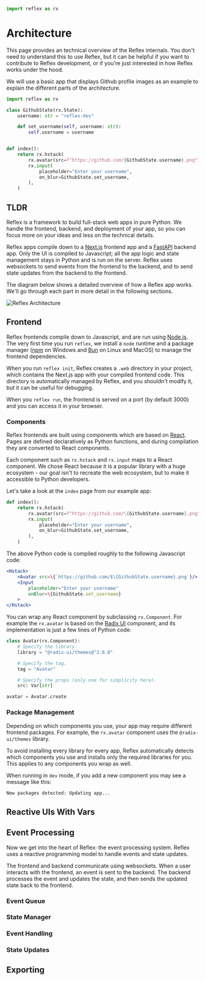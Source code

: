 ```python exec
import reflex as rx
```

# Architecture

This page provides an technical overview of the Reflex internals. You don't need to understand this to use Reflex, but it can be helpful if you want to contribute to Reflex development, or if you're just interested in how Reflex works under the hood.

We will use a basic app that displays Github profile images as an example to explain the different parts of the architecture.

```python demo exec
import reflex as rx

class GithubState(rx.State):
    username: str = "reflex-dev"

    def set_username(self, username: str):
        self.username = username


def index():
    return rx.hstack(
        rx.avatar(src=f"https://github.com/{GithubState.username}.png"),
        rx.input(
            placeholder="Enter your username",
            on_blur=GithubState.set_username,
        ),
    )
```

## TLDR

Reflex is a framework to build full-stack web apps in pure Python.
We handle the frontend, backend, and deployment of your app, so you can focus more on your ideas and less on the technical details.

Reflex apps compile down to a [Next.js](https://github.com/vercel/next.js) frontend app and a [FastAPI](https://github.com/tiangolo/fastapi) backend app. Only the UI is compiled to Javascript; all the app logic and state management stays in Python and is run on the server. Reflex uses websockets to send events from the frontend to the backend, and to send state updates from the backend to the frontend.

The diagram below shows a detailed overview of how a Reflex app works.
We'll go through each part in more detail in the following sections.

![Reflex Architecture](/architecture.png)

## Frontend

Reflex frontends compile down to Javascript, and are run using [Node.js](https://nodejs.org/en).
The very first time you run `reflex`, we install a `node` runtime and a package manager ([npm](https://www.npmjs.com) on Windows and [Bun](https://bun.sh) on Linux and MacOS) to manage the frontend dependencies. 

When you run `reflex init`, Reflex creates a `.web` directory in your project, which contains the Next.js app with your compiled frontend code. This directory is automatically managed by Reflex, and you shouldn't modify it, but it can be useful for debugging.

When you `reflex run`, the frontend is served on a port (by default 3000) and you can access it in your browser.

### Components

Reflex frontends are built using components which are based on [React](https://react.dev). Pages are defined declaratively as Python functions, and during compilation they are converted to React components.

Each component such as `rx.hstack` and `rx.input` maps to a React component. 
We chose React because it is a popular library with a huge ecosystem - our goal isn't to recreate the web ecosystem, but to make it accessible to Python developers.

Let's take a look at the `index` page from our example app:

```python
def index():
    return rx.hstack(
        rx.avatar(src=f"https://github.com/\{GithubState.username}.png"),
        rx.input(
            placeholder="Enter your username",
            on_blur=GithubState.set_username,
        ),
    )
```

The above Python code is compiled roughly to the following Javascript code:

```jsx
<Hstack>
    <Avatar src=\{`https://github.com/$\{GithubState.username}.png`}/>
    <Input
        placeholder="Enter your username"
        onBlur=\{GithubState.set_username}
    >
</Hstack>
```

You can wrap any React component by subclassing `rx.Component`. For example the `rx.avatar` is based on the [Radix UI](https://www.radix-ui.com/themes/docs/components/avatar) component, and its implementation is just a few lines of Python code:

```python
class Avatar(rx.Component):
    # Specify the library.
    library = "@radix-ui/themes@^2.0.0"

    # Specify the tag.
    tag = "Avatar"

    # Specify the props (only one for simplicity here).
    src: Var[str]

avatar = Avatar.create
```

### Package Management

Depending on which components you use, your app may require different frontend packages. For example, the `rx.avatar` component uses the `@radix-ui/themes` library. 

To avoid installing every library for every app, Reflex automatically detects which components you use and installs only the required libraries for you.
This applies to any components you wrap as well.

When running in `dev` mode, if you add a new component you may see a message like this:

```bash
New packages detected: Updating app...
```




## Reactive UIs With Vars

## Event Processing

Now we get into the heart of Reflex: the event processing system. Reflex uses a reactive programming model to handle events and state updates.

The frontend and backend communicate using websockets. When a user interacts with the frontend, an event is sent to the backend. The backend processes the event and updates the state, and then sends the updated state back to the frontend.


### Event Queue

### State Manager

### Event Handling

### State Updates

## Exporting
